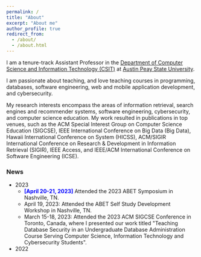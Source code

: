 ```yaml
---
permalink: /
title: "About"
excerpt: "About me"
author_profile: true
redirect_from: 
  - /about/
  - /about.html
---
```

I am a tenure-track Assistant Professor in the <a href="https://www.apsu.edu/csci/">Department of Computer Science and Information Technology (CSIT)</a> at <a href="https://www.apsu.edu/index.php">Austin Peay State University</a>. 

I am passionate about teaching, and love teaching courses in programming, databases, software engineering, web and mobile application development, and  cybersecurity.

My research interests encompass the areas of information retrieval, search engines and recommender systems, software engineering, cybersecurity, and computer science education. My work resulted in publications in top venues, such as the ACM Special Interest Group on Computer Science Education (SIGCSE), IEEE International Conference on Big Data (Big Data), Hawaii International Conference on System (HICSS), ACM/SIGIR International Conference on Research & Development in Information Retrieval (SIGIR), IEEE Access, and IEEE/ACM International Conference on Software Engineering (ICSE). 

### News

  * 2023 
      * <b style='color:blue;'>[April 20-21, 2023]</b> Attended the 2023 ABET Symposium in Nashville, TN.
      * April 19, 2023: Attended the ABET Self Study Development Workshop in Nashville, TN.  
      * March 15-18, 2023: Attended the 2023 ACM SIGCSE Conference in Toronto, Canada, where I presented our work titled "Teaching Database Security in an Undergraduate Database Administration Course Serving Computer Science, Information Technology and Cybersecurity Students".
  * 2022
    

